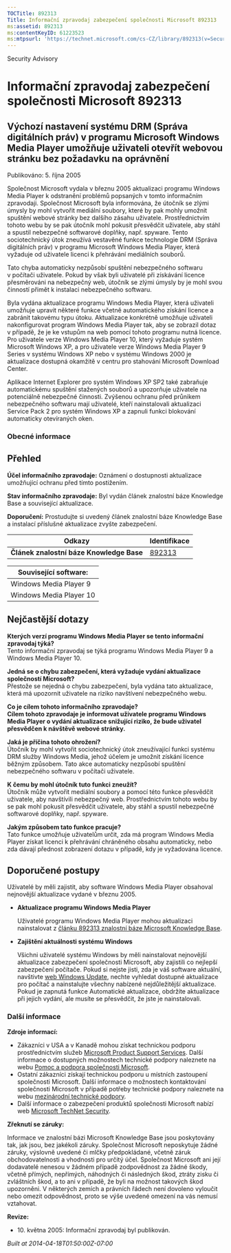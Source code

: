 ```yaml
---
TOCTitle: 892313
Title: Informační zpravodaj zabezpečení společnosti Microsoft 892313
ms:assetid: 892313
ms:contentKeyID: 61223523
ms:mtpsurl: 'https://technet.microsoft.com/cs-CZ/library/892313(v=Security.10)'
---
```


Security Advisory

Informační zpravodaj zabezpečení společnosti Microsoft 892313
=============================================================

Výchozí nastavení systému DRM (Správa digitálních práv) v programu Microsoft Windows Media Player umožňuje uživateli otevřít webovou stránku bez požadavku na oprávnění
-----------------------------------------------------------------------------------------------------------------------------------------------------------------------

Publikováno: 5. října 2005

Společnost Microsoft vydala v březnu 2005 aktualizaci programu Windows Media Player k odstranění problémů popsaných v tomto informačním zpravodaji. Společnost Microsoft byla informována, že útočník se zlými úmysly by mohl vytvořit mediální soubory, které by pak mohly umožnit spuštění webové stránky bez dalšího zásahu uživatele. Prostřednictvím tohoto webu by se pak útočník mohl pokusit přesvědčit uživatele, aby stáhl a spustil nebezpečné softwarové doplňky, např. spyware. Tento sociotechnický útok zneužívá vestavěné funkce technologie DRM (Správa digitálních práv) v programu Microsoft Windows Media Player, která vyžaduje od uživatele licenci k přehrávání mediálních souborů.

Tato chyba automaticky nezpůsobí spuštění nebezpečného softwaru v počítači uživatele. Pokud by však byli uživatelé při získávání licence přesměrováni na nebezpečný web, útočník se zlými úmysly by je mohl svou činností přimět k instalaci nebezpečného softwaru.

Byla vydána aktualizace programu Windows Media Player, která uživateli umožňuje upravit některé funkce včetně automatického získání licence a zabránit takovému typu útoku. Aktualizace konkrétně umožňuje uživateli nakonfigurovat program Windows Media Player tak, aby se zobrazil dotaz v případě, že je ke vstupům na web pomocí tohoto programu nutná licence. Pro uživatele verze Windows Media Player 10, který vyžaduje systém Microsoft Windows XP, a pro uživatele verze Windows Media Player 9 Series v systému Windows XP nebo v systému Windows 2000 je aktualizace dostupná okamžitě v centru pro stahování Microsoft Download Center.

Aplikace Internet Explorer pro systém Windows XP SP2 také zabraňuje automatickému spuštění stažených souborů a upozorňuje uživatele na potenciálně nebezpečné činnosti. Zvýšenou ochranu před průnikem nebezpečného softwaru mají uživatelé, kteří nainstalovali aktualizaci Service Pack 2 pro systém Windows XP a zapnuli funkci blokování automaticky otevíraných oken.

### Obecné informace

Přehled
-------

<span></span>
**Účel informačního zpravodaje:** Oznámení o dostupnosti aktualizace umožňující ochranu před tímto postižením.

**Stav informačního zpravodaje:** Byl vydán článek znalostní báze Knowledge Base a související aktualizace.

**Doporučení:** Prostudujte si uvedený článek znalostní báze Knowledge Base a instalací příslušné aktualizace zvyšte zabezpečení.

| Odkazy                                   | Identifikace                                        |
|------------------------------------------|-----------------------------------------------------|
| **Článek znalostní báze Knowledge Base** | [892313](http://support.microsoft.com/kb/892313/cs) |

| Související software:   |
|-------------------------|
| Windows Media Player 9  |
| Windows Media Player 10 |

Nejčastější dotazy
------------------

<span></span>
**Kterých verzí programu Windows Media Player se tento informační zpravodaj týká?**  
Tento informační zpravodaj se týká programu Windows Media Player 9 a Windows Media Player 10.

**Jedná se o chybu zabezpečení, která vyžaduje vydání aktualizace společností Microsoft?**  
Přestože se nejedná o chybu zabezpečení, byla vydána tato aktualizace, která má upozornit uživatele na riziko navštívení nebezpečného webu.

**Co je cílem tohoto informačního zpravodaje?**  
**Cílem tohoto zpravodaje je informovat uživatele programu Windows Media Player o vydání aktualizace snižující riziko, že bude uživatel přesvědčen k návštěvě webové stránky.**

**Jaká je příčina tohoto ohrožení?**  
Útočník by mohl vytvořit sociotechnický útok zneužívající funkci systému DRM služby Windows Media, jehož účelem je umožnit získání licence běžným způsobem. Tato akce automaticky nezpůsobí spuštění nebezpečného softwaru v počítači uživatele.

**K čemu by mohl útočník tuto funkci zneužít?**  
Útočník může vytvořit mediální soubory a pomocí této funkce přesvědčit uživatele, aby navštívili nebezpečný web. Prostřednictvím tohoto webu by se pak mohl pokusit přesvědčit uživatele, aby stáhl a spustil nebezpečné softwarové doplňky, např. spyware.

**Jakým způsobem tato funkce pracuje?**  
Tato funkce umožňuje uživatelům určit, zda má program Windows Media Player získat licenci k přehrávání chráněného obsahu automaticky, nebo zda dávají přednost zobrazení dotazu v případě, kdy je vyžadována licence.

Doporučené postupy
------------------

<span></span>
Uživatelé by měli zajistit, aby software Windows Media Player obsahoval nejnovější aktualizace vydané v březnu 2005.

-   **Aktualizace programu Windows Media Player**

    Uživatelé programu Windows Media Player mohou aktualizaci nainstalovat z [článku 892313 znalostní báze Microsoft Knowledge Base](http://support.microsoft.com/kb/892313/cs).

-   **Zajištění aktuálnosti systému Windows**

    Všichni uživatelé systému Windows by měli nainstalovat nejnovější aktualizace zabezpečení společnosti Microsoft, aby zajistili co nejlepší zabezpečení počítače. Pokud si nejste jisti, zda je váš software aktuální, navštivte [web Windows Update](http://update.microsoft.com/microsoftupdate//), nechte vyhledat dostupné aktualizace pro počítač a nainstalujte všechny nabízené nejdůležitější aktualizace. Pokud je zapnutá funkce Automatické aktualizace, obdržíte aktualizace při jejich vydání, ale musíte se přesvědčit, že jste je nainstalovali.

### Další informace

**Zdroje informací:**

-   Zákazníci v USA a v Kanadě mohou získat technickou podporu prostřednictvím služeb [Microsoft Product Support Services](http://go.microsoft.com/fwlink/?linkid=21131). Další informace o dostupných možnostech technické podpory naleznete na webu [Pomoc a podpora společnosti Microsoft](http://support.microsoft.com/?ln=cs).
-   Ostatní zákazníci získají technickou podporu u místních zastoupení společnosti Microsoft. Další informace o možnostech kontaktování společnosti Microsoft v případě potřeby technické podpory naleznete na webu [mezinárodní technické podpory](http://go.microsoft.com/fwlink/?linkid=21155).
-   Další informace o zabezpečení produktů společnosti Microsoft nabízí web [Microsoft TechNet Security](http://www.microsoft.com/cze/technet/security/).

**Zřeknutí se záruky:**

Informace ve znalostní bázi Microsoft Knowledge Base jsou poskytovány tak, jak jsou, bez jakékoli záruky. Společnost Microsoft neposkytuje žádné záruky, výslovně uvedené či mlčky předpokládané, včetně záruk obchodovatelnosti a vhodnosti pro určitý účel. Společnost Microsoft ani její dodavatelé nenesou v žádném případě zodpovědnost za žádné škody, včetně přímých, nepřímých, náhodných či následných škod, ztráty zisku či zvláštních škod, a to ani v případě, že byli na možnost takových škod upozorněni. V některých zemích a právních řádech není dovoleno vyloučit nebo omezit odpovědnost, proto se výše uvedené omezení na vás nemusí vztahovat.

**Revize:**

-   10. května 2005: Informační zpravodaj byl publikován.

*Built at 2014-04-18T01:50:00Z-07:00*
